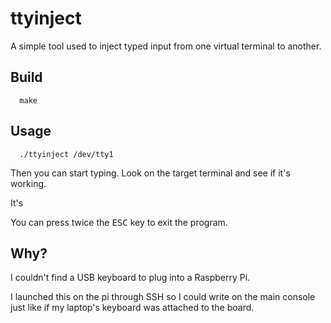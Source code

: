 # ttyinject

A simple tool used to inject typed input from one virtual terminal to another.

## Build

```
  make
```

## Usage

```
  ./ttyinject /dev/tty1
```

Then you can start typing. Look on the target terminal and see if it's working.

It's

You can press twice the <kbd>ESC</kbd> key to exit the program.

## Why?

I couldn't find a USB keyboard to plug into a Raspberry Pi.

I launched this on the pi through SSH so I could write on the main console just like if my laptop's keyboard was attached to the board.

